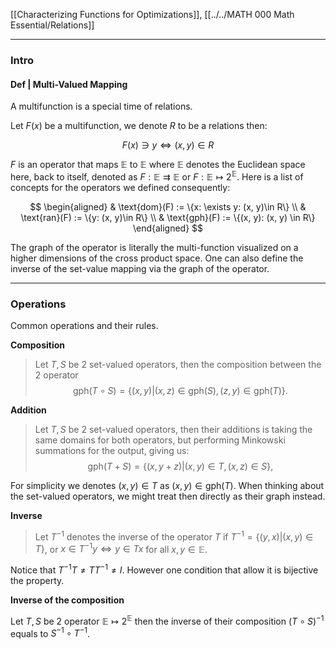 [[Characterizing Functions for Optimizations]], 
[[../../MATH 000 Math Essential/Relations]]

---
### **Intro**


#### **Def | Multi-Valued Mapping**



A multifunction is a special time of relations. 

Let $F(x)$ be a multifunction, we denote $R$ to be a relations then: 

$$
F(x) \ni y \iff (x, y)\in R
$$

$F$ is an operator that maps $\mathbb E$ to $\mathbb E$ where $\mathbb E$ denotes the Euclidean space here, back to itself, denoted as $F: \mathbb E\rightrightarrows\mathbb E$ or $F: \mathbb E \mapsto 2^{\mathbb E}$. Here is a list of concepts for the operators we defined consequently: 

$$
\begin{aligned}
    & \text{dom}(F) := \{x: \exists y: (x, y)\in R\}
    \\
    & \text{ran}(F) := \{y: (x, y)\in R\}
    \\
    & \text{gph}(F) := \{(x, y): (x, y) \in R\}
\end{aligned}
$$

The graph of the operator is literally the multi-function visualized on a higher dimensions of the cross product space. One can also define the inverse of the set-value mapping via the graph of the operator. 

---
### **Operations**

Common operations and their rules. 

**Composition**
> Let $T, S$ be 2 set-valued operators, then the composition between the 2 operator 
> $$
> \text{gph}(T\circ S)= \{(x, y)| (x, z)\in \text{gph}(S), (z, y)\in \text{gph}(T)\}. 
> $$

**Addition**
> Let $T, S$ be 2 set-valued operators, then their additions is taking the same domains for both operators, but performing Minkowski summations for the output, giving us: 
> $$
> \text{gph}(T + S) = \{(x, y + z)|(x, y)\in T, (x, z)\in S\}, 
> $$

For simplicity we denotes $(x, y)\in T$ as $(x, y)\in \text{gph}(T)$. When thinking about the set-valued operators, we might treat then directly as their graph instead. 

**Inverse**

> Let $T^{-1}$ denotes the inverse of the operator $T$ if $T^{-1} = \{(y, x)| (x, y)\in T\}$, or $x \in T^{-1}y \iff y \in Tx$ for all $x, y \in \mathbb E$. 

Notice that $T^{-1}T \neq TT^{-1} \neq I$. However one condition that allow it is bijective the property. 

**Inverse of the composition**

Let $T, S$ be 2 operator $\mathbb E\mapsto 2^{\mathbb E}$ then the inverse of their composition $(T\circ S)^{-1}$ equals to $S^{-1} \circ T^{-1}$. 
